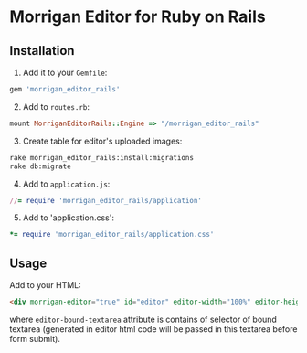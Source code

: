 # Morrigan Editor for Ruby on Rails

## Installation
1. Add it to your `Gemfile`:

  ```ruby
  gem 'morrigan_editor_rails'
  ```
2. Add to `routes.rb`:

  ```ruby
  mount MorriganEditorRails::Engine => "/morrigan_editor_rails" 
  ```
3. Create table for editor's uploaded images:

  ```bash
  rake morrigan_editor_rails:install:migrations
  rake db:migrate
  ```
4. Add to `application.js`:
  
  ```ruby
  //= require 'morrigan_editor_rails/application' 
  ```
5. Add to 'application.css':

  ```ruby
  *= require 'morrigan_editor_rails/application.css'
  ```
  
## Usage
Add to your HTML:
```html
<div morrigan-editor="true" id="editor" editor-width="100%" editor-height="300px" editor-bound-textarea="#textarea"></div>
```
where `editor-bound-textarea` attribute is contains of selector of bound textarea (generated in editor html code will be passed in this textarea before form submit).
